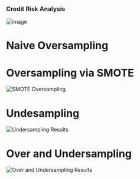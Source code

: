 ### Credit Risk Analysis

 ![image](https://user-images.githubusercontent.com/87907584/144761837-4eed16e5-e643-417e-93e1-3653045f4bee.png)
# Naive Oversampling


# Oversampling via SMOTE<br>
![SMOTE Oversampling](https://user-images.githubusercontent.com/87907584/144761709-3d76e8db-bcfe-4878-ada9-e9c6e915c08c.PNG)<br>


# Undesampling<br>
![Undersampling Results](https://user-images.githubusercontent.com/87907584/144761711-1f44523f-28c6-4ec8-bc58-bf7cd9495d63.PNG)<br>


# Over and Undersampling<br>
![Over and Undersampling Results](https://user-images.githubusercontent.com/87907584/144761712-545e2ac5-d357-4921-829e-d9df868585dd.PNG)<br>
